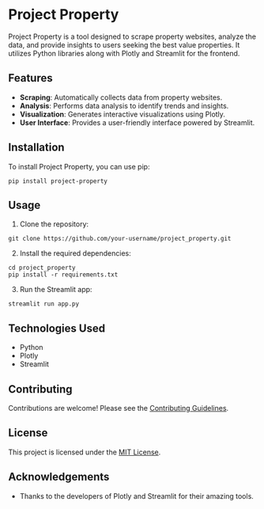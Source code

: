 # Project Property

Project Property is a tool designed to scrape property websites, analyze the data, and provide insights to users seeking the best value properties. It utilizes Python libraries along with Plotly and Streamlit for the frontend.

## Features

- **Scraping**: Automatically collects data from property websites.
- **Analysis**: Performs data analysis to identify trends and insights.
- **Visualization**: Generates interactive visualizations using Plotly.
- **User Interface**: Provides a user-friendly interface powered by Streamlit.

## Installation

To install Project Property, you can use pip:

```
pip install project-property
```

## Usage

1. Clone the repository:

```
git clone https://github.com/your-username/project_property.git
```

2. Install the required dependencies:

```
cd project_property
pip install -r requirements.txt
```

3. Run the Streamlit app:

```
streamlit run app.py
```

## Technologies Used

- Python
- Plotly
- Streamlit

## Contributing

Contributions are welcome! Please see the [Contributing Guidelines](CONTRIBUTING.md).

## License

This project is licensed under the [MIT License](LICENSE).

## Acknowledgements

- Thanks to the developers of Plotly and Streamlit for their amazing tools.
